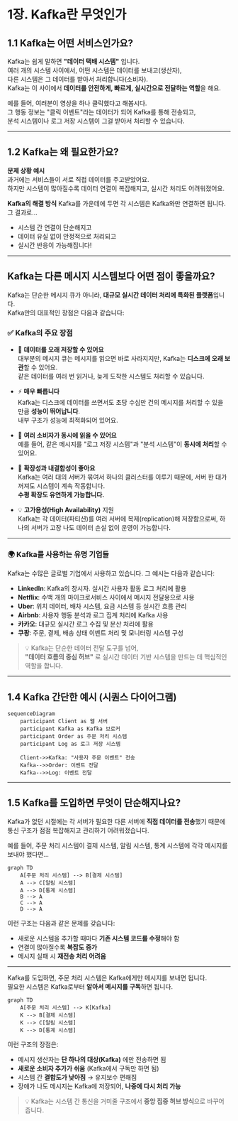 # 1장. Kafka란 무엇인가

## 1.1 Kafka는 어떤 서비스인가요?

Kafka는 쉽게 말하면 **"데이터 택배 시스템"** 입니다.  
여러 개의 시스템 사이에서, 어떤 시스템은 데이터를 보내고(생산자),  
다른 시스템은 그 데이터를 받아서 처리합니다(소비자).  
Kafka는 이 사이에서 **데이터를 안전하게, 빠르게, 실시간으로 전달하는 역할**을 해요.

예를 들어, 여러분이 영상을 하나 클릭했다고 해봅시다.  
그 행동 정보는 "클릭 이벤트"라는 데이터가 되어 Kafka를 통해 전송되고,  
분석 시스템이나 로그 저장 시스템이 그걸 받아서 처리할 수 있습니다.

---

## 1.2 Kafka는 왜 필요한가요?

**문제 상황 예시**  
과거에는 서비스들이 서로 직접 데이터를 주고받았어요.  
하지만 시스템이 많아질수록 데이터 연결이 복잡해지고, 실시간 처리도 어려워졌어요.

**Kafka의 해결 방식**
Kafka를 가운데에 두면 각 시스템은 Kafka와만 연결하면 됩니다.  
그 결과로…

- 시스템 간 연결이 단순해지고
- 데이터 유실 없이 안정적으로 처리되고
- 실시간 반응이 가능해집니다!

---

## Kafka는 다른 메시지 시스템보다 어떤 점이 좋을까요?

Kafka는 단순한 메시지 큐가 아니라, **대규모 실시간 데이터 처리에 특화된 플랫폼**입니다.  
Kafka만의 대표적인 장점은 다음과 같습니다:

### ✅ Kafka의 주요 장점

- 🔄 **데이터를 오래 저장할 수 있어요**  
  대부분의 메시지 큐는 메시지를 읽으면 바로 사라지지만, Kafka는 **디스크에 오래 보관**할 수 있어요.  
  같은 데이터를 여러 번 읽거나, 늦게 도착한 시스템도 처리할 수 있습니다.

- ⚡ **매우 빠릅니다**  
  Kafka는 디스크에 데이터를 쓰면서도 초당 수십만 건의 메시지를 처리할 수 있을 만큼 **성능이 뛰어납니다**.  
  내부 구조가 성능에 최적화되어 있어요.

- 🧵 **여러 소비자가 동시에 읽을 수 있어요**  
  예를 들어, 같은 메시지를 "로그 저장 시스템"과 "분석 시스템"이 **동시에 처리**할 수 있어요.

- 🧩 **확장성과 내결함성이 좋아요**  
  Kafka는 여러 대의 서버가 묶여서 하나의 클러스터를 이루기 때문에, 서버 한 대가 꺼져도 시스템이 계속 작동합니다.  
  **수평 확장도 유연하게 가능합니다.**

- 💡 **고가용성(High Availability)** 지원  
  Kafka는 각 데이터(파티션)를 여러 서버에 복제(replication)해 저장함으로써, 하나의 서버가 고장 나도 데이터 손실 없이 운영이 가능합니다.

---

### 🌍 Kafka를 사용하는 유명 기업들

Kafka는 수많은 글로벌 기업에서 사용하고 있습니다. 그 예시는 다음과 같습니다:

- **LinkedIn**: Kafka의 창시자. 실시간 사용자 활동 로그 처리에 활용
- **Netflix**: 수백 개의 마이크로서비스 사이에서 메시지 전달용으로 사용
- **Uber**: 위치 데이터, 배차 시스템, 요금 시스템 등 실시간 흐름 관리
- **Airbnb**: 사용자 행동 분석과 로그 집계 처리에 Kafka 사용
- **카카오**: 대규모 실시간 로그 수집 및 분산 처리에 활용
- **쿠팡**: 주문, 결제, 배송 상태 이벤트 처리 및 모니터링 시스템 구성

> 💡 Kafka는 단순한 데이터 전달 도구를 넘어,  
> **"데이터 흐름의 중심 허브"** 로 실시간 데이터 기반 시스템을 만드는 데 핵심적인 역할을 합니다.

---

## 1.4 Kafka 간단한 예시 (시퀀스 다이어그램)

```mermaid
sequenceDiagram
    participant Client as 웹 서버
    participant Kafka as Kafka 브로커
    participant Order as 주문 처리 시스템
    participant Log as 로그 저장 시스템

    Client->>Kafka: "사용자 주문 이벤트" 전송
    Kafka-->>Order: 이벤트 전달
    Kafka-->>Log: 이벤트 전달
```
---

## 1.5 Kafka를 도입하면 무엇이 단순해지나요?

Kafka가 없던 시절에는 각 서버가 필요한 다른 서버에 **직접 데이터를 전송**했기 때문에  
통신 구조가 점점 복잡해지고 관리하기 어려워졌습니다.

예를 들어, 주문 처리 시스템이 결제 시스템, 알림 시스템, 통계 시스템에 각각 메시지를 보내야 했다면…

```mermaid
graph TD
    A[주문 처리 시스템] --> B[결제 시스템]
    A --> C[알림 시스템]
    A --> D[통계 시스템]
    B --> A
    C --> A
    D --> A
```

이런 구조는 다음과 같은 문제를 갖습니다:

- 새로운 시스템을 추가할 때마다 **기존 시스템 코드를 수정**해야 함
- 연결이 많아질수록 **복잡도 증가**
- 메시지 실패 시 **재전송 처리 어려움**

---

Kafka를 도입하면, 주문 처리 시스템은 Kafka에게만 메시지를 보내면 됩니다.  
필요한 시스템은 Kafka로부터 **알아서 메시지를 구독**하면 됩니다.

```mermaid
graph TD
    A[주문 처리 시스템] --> K[Kafka]
    K --> B[결제 시스템]
    K --> C[알림 시스템]
    K --> D[통계 시스템]
```

이런 구조의 장점은:

- 메시지 생산자는 **단 하나의 대상(Kafka)** 에만 전송하면 됨
- **새로운 소비자 추가가 쉬움** (Kafka에서 구독만 하면 됨)
- 시스템 간 **결합도가 낮아짐** → 유지보수 편해짐
- 장애가 나도 메시지는 Kafka에 저장되어, **나중에 다시 처리 가능**

> 💡 Kafka는 시스템 간 통신을 거미줄 구조에서 **중앙 집중 허브 방식**으로 바꾸어 줍니다.
